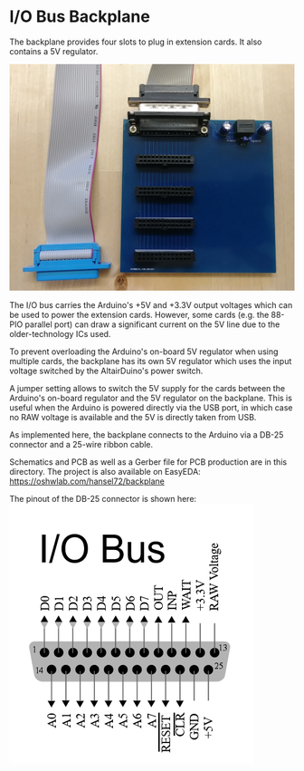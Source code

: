 # I/O Bus Backplane

The backplane provides four slots to plug in extension cards.
It also contains a 5V regulator. 

![IOBus Backplane](backplane.jpg)

The I/O bus carries the Arduino's 
+5V and +3.3V output voltages which can be used to power the
extension cards. However, some cards (e.g. the 88-PIO parallel 
port) can draw a significant current on the 5V line due to the
older-technology ICs used.

To prevent overloading the Arduino's on-board 5V regulator when
using multiple cards, the backplane has its own 5V regulator
which uses the input voltage switched by the AltairDuino's
power switch.

A jumper setting allows to switch the 5V supply for the cards
between the Arduino's on-board regulator and the 5V regulator
on the backplane. This is useful when the Arduino is powered
directly via the USB port, in which case no RAW voltage is
available and the 5V is directly taken from USB.

As implemented here, the backplane connects to the Arduino
via a DB-25 connector and a 25-wire ribbon cable.

Schematics and PCB as well as a Gerber file for PCB production
are in this directory. The project is also available on EasyEDA:
https://oshwlab.com/hansel72/backplane

The pinout of the DB-25 connector is shown here:
![IOBus pinout](IOBusPinout.png)
